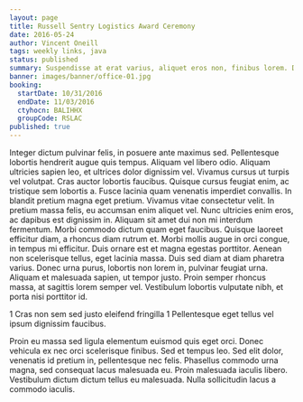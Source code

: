 ```yaml
---
layout: page
title: Russell Sentry Logistics Award Ceremony
date: 2016-05-24
author: Vincent Oneill
tags: weekly links, java
status: published
summary: Suspendisse at erat varius, aliquet eros non, finibus lorem. Donec.
banner: images/banner/office-01.jpg
booking:
  startDate: 10/31/2016
  endDate: 11/03/2016
  ctyhocn: BALIHHX
  groupCode: RSLAC
published: true
---
```

Integer dictum pulvinar felis, in posuere ante maximus sed. Pellentesque lobortis hendrerit augue quis tempus. Aliquam vel libero odio. Aliquam ultricies sapien leo, et ultrices dolor dignissim vel. Vivamus cursus ut turpis vel volutpat. Cras auctor lobortis faucibus. Quisque cursus feugiat enim, ac tristique sem lobortis a. Fusce lacinia quam venenatis imperdiet convallis. In blandit pretium magna eget pretium. Vivamus vitae consectetur velit. In pretium massa felis, eu accumsan enim aliquet vel.
Nunc ultricies enim eros, ac dapibus est dignissim in. Aliquam sit amet dui non mi interdum fermentum. Morbi commodo dictum quam eget faucibus. Quisque laoreet efficitur diam, a rhoncus diam rutrum et. Morbi mollis augue in orci congue, in tempus mi efficitur. Duis ornare est et magna egestas porttitor. Aenean non scelerisque tellus, eget lacinia massa. Duis sed diam at diam pharetra varius. Donec urna purus, lobortis non lorem in, pulvinar feugiat urna. Aliquam et malesuada sapien, ut tempor justo. Proin semper rhoncus massa, at sagittis lorem semper vel. Vestibulum lobortis vulputate nibh, et porta nisi porttitor id.

1 Cras non sem sed justo eleifend fringilla
1 Pellentesque eget tellus vel ipsum dignissim faucibus.

Proin eu massa sed ligula elementum euismod quis eget orci. Donec vehicula ex nec orci scelerisque finibus. Sed et tempus leo. Sed elit dolor, venenatis id pretium in, pellentesque nec felis. Phasellus commodo urna magna, sed consequat lacus malesuada eu. Proin malesuada iaculis libero. Vestibulum dictum dictum tellus eu malesuada. Nulla sollicitudin lacus a commodo iaculis.
